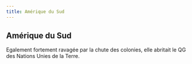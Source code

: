 ```yaml
---
title: Amérique du Sud
---
```


Amérique du Sud
---------------

Egalement fortement ravagée par la chute des colonies, elle abritait le QG des Nations Unies de la Terre.

